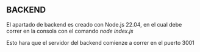 ## BACKEND

El apartado de backend es creado con Node.js 22.04, en el cual debe correr en la consola con el comando *_node index.js_*

Esto hara que el servidor del backend comienze a correr en el puerto 3001


